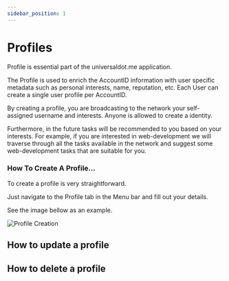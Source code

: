 ```yaml
---
sidebar_position: 1
---
```


# Profiles

Profile is essential part of the universaldot.me application. 

 The Profile is used to enrich the AccountID information with user specific metadata such as personal interests, name, reputation, etc. Each User can create a single user profile per AccountID.

By creating a profile, you are broadcasting to the network your self-assigned username and interests. Anyone is allowed to create a identity.

Furthermore, in the future tasks will be recommended to you based on your interests. For example, if you are interested in web-development we will traverse through all the tasks available in the network and suggest some web-development tasks that are suitable for you. 

### How To Create A Profile...

To create a profile is very straightforward. 

Just navigate to the Profile tab in the Menu bar and fill out your details. 

See the image bellow as an example.

![Profile Creation](https://i.imgur.com/YE5VgUS.gif)


## How to update a profile


## How to delete a profile


